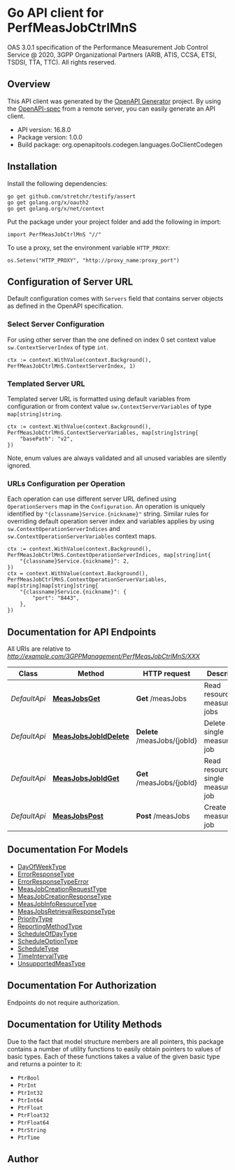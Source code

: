 # Go API client for PerfMeasJobCtrlMnS

OAS 3.0.1 specification of the Performance Measurement Job Control Service @ 2020, 3GPP Organizational Partners (ARIB, ATIS, CCSA, ETSI, TSDSI, TTA, TTC). All rights reserved.

## Overview
This API client was generated by the [OpenAPI Generator](https://openapi-generator.tech) project.  By using the [OpenAPI-spec](https://www.openapis.org/) from a remote server, you can easily generate an API client.

- API version: 16.8.0
- Package version: 1.0.0
- Build package: org.openapitools.codegen.languages.GoClientCodegen

## Installation

Install the following dependencies:

```shell
go get github.com/stretchr/testify/assert
go get golang.org/x/oauth2
go get golang.org/x/net/context
```

Put the package under your project folder and add the following in import:

```golang
import PerfMeasJobCtrlMnS "//"
```

To use a proxy, set the environment variable `HTTP_PROXY`:

```golang
os.Setenv("HTTP_PROXY", "http://proxy_name:proxy_port")
```

## Configuration of Server URL

Default configuration comes with `Servers` field that contains server objects as defined in the OpenAPI specification.

### Select Server Configuration

For using other server than the one defined on index 0 set context value `sw.ContextServerIndex` of type `int`.

```golang
ctx := context.WithValue(context.Background(), PerfMeasJobCtrlMnS.ContextServerIndex, 1)
```

### Templated Server URL

Templated server URL is formatted using default variables from configuration or from context value `sw.ContextServerVariables` of type `map[string]string`.

```golang
ctx := context.WithValue(context.Background(), PerfMeasJobCtrlMnS.ContextServerVariables, map[string]string{
	"basePath": "v2",
})
```

Note, enum values are always validated and all unused variables are silently ignored.

### URLs Configuration per Operation

Each operation can use different server URL defined using `OperationServers` map in the `Configuration`.
An operation is uniquely identified by `"{classname}Service.{nickname}"` string.
Similar rules for overriding default operation server index and variables applies by using `sw.ContextOperationServerIndices` and `sw.ContextOperationServerVariables` context maps.

```golang
ctx := context.WithValue(context.Background(), PerfMeasJobCtrlMnS.ContextOperationServerIndices, map[string]int{
	"{classname}Service.{nickname}": 2,
})
ctx = context.WithValue(context.Background(), PerfMeasJobCtrlMnS.ContextOperationServerVariables, map[string]map[string]string{
	"{classname}Service.{nickname}": {
		"port": "8443",
	},
})
```

## Documentation for API Endpoints

All URIs are relative to *http://example.com/3GPPManagement/PerfMeasJobCtrlMnS/XXX*

Class | Method | HTTP request | Description
------------ | ------------- | ------------- | -------------
*DefaultApi* | [**MeasJobsGet**](docs/DefaultApi.md#measjobsget) | **Get** /measJobs | Read resources of measurement jobs
*DefaultApi* | [**MeasJobsJobIdDelete**](docs/DefaultApi.md#measjobsjobiddelete) | **Delete** /measJobs/{jobId} | Delete a single measurement job
*DefaultApi* | [**MeasJobsJobIdGet**](docs/DefaultApi.md#measjobsjobidget) | **Get** /measJobs/{jobId} | Read resource of a single measurement job
*DefaultApi* | [**MeasJobsPost**](docs/DefaultApi.md#measjobspost) | **Post** /measJobs | Create a measurement job


## Documentation For Models

 - [DayOfWeekType](docs/DayOfWeekType.md)
 - [ErrorResponseType](docs/ErrorResponseType.md)
 - [ErrorResponseTypeError](docs/ErrorResponseTypeError.md)
 - [MeasJobCreationRequestType](docs/MeasJobCreationRequestType.md)
 - [MeasJobCreationResponseType](docs/MeasJobCreationResponseType.md)
 - [MeasJobInfoResourceType](docs/MeasJobInfoResourceType.md)
 - [MeasJobsRetrievalResponseType](docs/MeasJobsRetrievalResponseType.md)
 - [PriorityType](docs/PriorityType.md)
 - [ReportingMethodType](docs/ReportingMethodType.md)
 - [ScheduleOfDayType](docs/ScheduleOfDayType.md)
 - [ScheduleOptionType](docs/ScheduleOptionType.md)
 - [ScheduleType](docs/ScheduleType.md)
 - [TimeIntervalType](docs/TimeIntervalType.md)
 - [UnsupportedMeasType](docs/UnsupportedMeasType.md)


## Documentation For Authorization

 Endpoints do not require authorization.


## Documentation for Utility Methods

Due to the fact that model structure members are all pointers, this package contains
a number of utility functions to easily obtain pointers to values of basic types.
Each of these functions takes a value of the given basic type and returns a pointer to it:

* `PtrBool`
* `PtrInt`
* `PtrInt32`
* `PtrInt64`
* `PtrFloat`
* `PtrFloat32`
* `PtrFloat64`
* `PtrString`
* `PtrTime`

## Author



